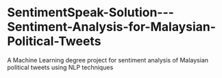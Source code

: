 # SentimentSpeak-Solution---Sentiment-Analysis-for-Malaysian-Political-Tweets
A Machine Learning degree project for sentiment analysis of Malaysian political tweets using NLP techniques

